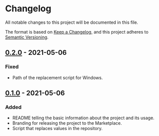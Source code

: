 # Changelog

All notable changes to this project will be documented in this file.

The format is based on [Keep a Changelog](https://keepachangelog.com), and this project adheres to [Semantic Versioning](https://semver.org).

## [0.2.0] - 2021-05-06

### Fixed

- Path of the replacement script for Windows.

## [0.1.0] - 2021-05-06

### Added

- README telling the basic information about the project and its usage.
- Branding for releasing the project to the Marketplace.
- Script that replaces values in the repository.

[unreleased]: https://github.com/visiosto/replace-value/compare/v0.2.0...HEAD
[0.2.0]: https://github.com/visiosto/replace-value/compare/v0.1.0...v0.2.0
[0.1.0]: https://github.com/visiosto/replace-value/releases/tag/0.1.0
